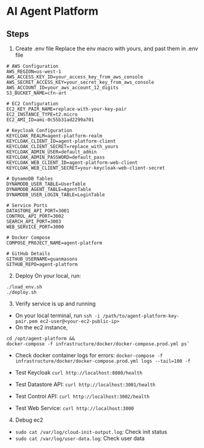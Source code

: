 # AI Agent Platform
## Steps
1. Create .env file
Replace the env macro with yours, and past them in .env file
```
# AWS Configuration
AWS_REGION=us-west-1
AWS_ACCESS_KEY_ID=your_access_key_from_aws_console
AWS_SECRET_ACCESS_KEY=your_secret_key_from_aws_console
AWS_ACCOUNT_ID=your_aws_account_12_digits
S3_BUCKET_NAME=cfn-art

# EC2 Configuration
EC2_KEY_PAIR_NAME=replace-with-your-key-pair
EC2_INSTANCE_TYPE=t2.micro
EC2_AMI_ID=ami-0c55b31ad2299a701

# Keycloak Configuration
KEYCLOAK_REALM=agent-platform-realm
KEYCLOAK_CLIENT_ID=agent-platform-client
KEYCLOAK_CLIENT_SECRET=replace_with_yours
KEYCLOAK_ADMIN_USER=default_admin
KEYCLOAK_ADMIN_PASSWORD=default_pass
KEYCLOAK_WEB_CLIENT_ID=agent-platform-web-client
KEYCLOAK_WEB_CLIENT_SECRET=your-keycloak-web-client-secret

# DynamoDB Tables
DYNAMODB_USER_TABLE=UserTable
DYNAMODB_AGENT_TABLE=AgentTable
DYNAMODB_USER_LOGIN_TABLE=LoginTable

# Service Ports
DATASTORE_API_PORT=3001
CONTROL_API_PORT=3002
SEARCH_API_PORT=3003
WEB_SERVICE_PORT=3000

# Docker Compose
COMPOSE_PROJECT_NAME=agent-platform

# GitHub Details
GITHUB_USERNAME=guanmasons
GITHUB_REPO=agent-platform
```
2. Deploy
On your local, run:
```
./load_env.sh
./deploy.sh
```
3. Verify service is up and running
- On your local terminal, run `ssh -i /path/to/agent-platform-key-pair.pem ec2-user@<your-ec2-public-ip>`
- On the ec2 instance,
```
cd /opt/agent-platform &&
docker-compose -f infrastructure/docker/docker-compose.prod.yml ps`
```
  - Check docker container logs for errors: `docker-compose -f infrastructure/docker/docker-compose.prod.yml logs --tail=100 -f`
  - Test Keycloak
`curl http://localhost:8080/health`

  - Test Datastore API: `curl http://localhost:3001/health`
  - Test Control API: `curl http://localhost:3002/health`

  - Test Web Service: `curl http://localhost:3000`

4. Debug ec2
- `sudo cat /var/log/cloud-init-output.log`: Check init status
- `sudo cat /var/log/user-data.log`: Check user data